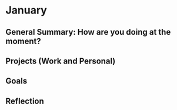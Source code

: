 # January

## General Summary: How are you doing at the moment?

## Projects (Work and Personal)

## Goals

## Reflection
